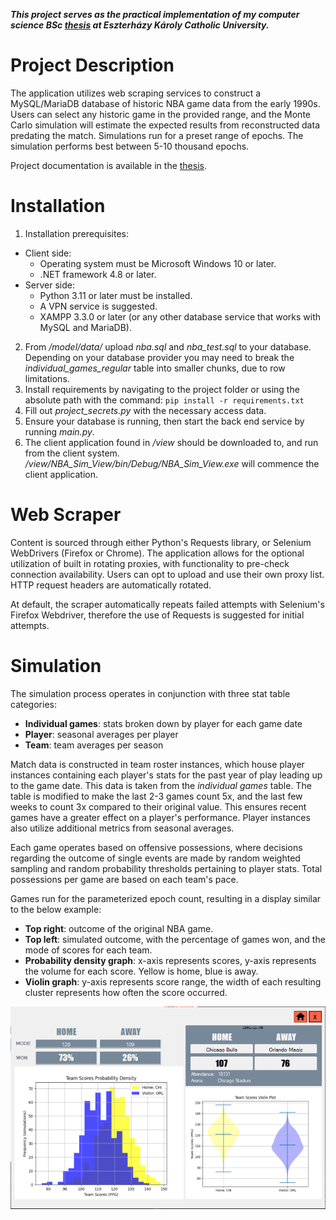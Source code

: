 ***This project serves as the practical implementation of my computer science BSc [thesis](https://github.com/lesheidrich/Thesis/blob/bf28caa3c3bd65426a2e8a63fd0e69c3d5d254b0/thesis_gwjz4t.pdf) at Eszterházy Károly Catholic University.***

# Project Description
The application utilizes web scraping services to construct a MySQL/MariaDB database of historic NBA game data from the early 1990s. Users can select any historic game in the provided range, and the Monte Carlo simulation will estimate the expected results from reconstructed data predating the match. Simulations run for a preset range of epochs. The simulation performs best between 5-10 thousand epochs.

Project documentation is available in the [thesis](https://github.com/lesheidrich/Thesis/blob/bf28caa3c3bd65426a2e8a63fd0e69c3d5d254b0/thesis_gwjz4t.pdf).

# Installation
1. Installation prerequisites:
  - Client side:
    - Operating system must be Microsoft Windows 10 or later.
    - .NET framework 4.8 or later.
  - Server side:
    - Python 3.11 or later must be installed.
    - A VPN service is suggested.
    - XAMPP 3.3.0 or later (or any other database service that works with MySQL and MariaDB).
2. From */model/data/* upload *nba.sql* and *nba_test.sql* to your database. Depending on your database provider you may need to break the *individual_games_regular* table into smaller chunks, due to row limitations.
3. Install requirements by navigating to the project folder or using the absolute path with the command: `pip install -r requirements.txt`
4. Fill out *project_secrets.py* with the necessary access data.
5. Ensure your database is running, then start the back end service by running *main.py*.
6. The client application found in */view* should be downloaded to, and run from the client system. */view/NBA_Sim_View/bin/Debug/NBA_Sim_View.exe* will commence
the client application.

# Web Scraper
Content is sourced through either Python's Requests library, or Selenium WebDrivers (Firefox or Chrome). The application allows for the optional utilization of built in rotating proxies, with functionality to pre-check connection availability. Users can opt to upload and use their own proxy list. HTTP request headers are automatically rotated.

At default, the scraper automatically repeats failed attempts with Selenium's Firefox Webdriver, therefore the use of Requests is suggested for initial attempts.

# Simulation
The simulation process operates in conjunction with three stat table categories:
- **Individual games**: stats broken down by player for each game date
- **Player**: seasonal averages per player
- **Team**: team averages per season

Match data is constructed in team roster instances, which house player instances containing each player's stats for the past year of play leading up to the game date. This data is taken from the *individual games* table. The table is modified to make the last 2-3 games count 5x, and the last few weeks to count 3x compared to their original value. This ensures recent games have a greater effect on a player's performance. Player instances also utilize additional metrics from seasonal averages.

Each game operates based on offensive possessions, where decisions regarding the outcome of single events are made by random weighted sampling and random probability thresholds pertaining to player stats. Total possessions per game are based on each team's pace. 

Games run for the parameterized epoch count, resulting in a display similar to the below example:
- **Top right**: outcome of the original NBA game.
- **Top left**: simulated outcome, with the percentage of games won, and the mode of scores for each team.
- **Probability density graph**: x-axis represents scores, y-axis represents the volume for each score. Yellow is home, blue is away.
- **Violin graph**: y-axis represents score range, the width of each resulting cluster represents how often the score occurred.

![Monte Carlo simulation results](https://github.com/lesheidrich/Thesis/blob/main/img/user-guide/MonteCarlo.png?raw=true)
